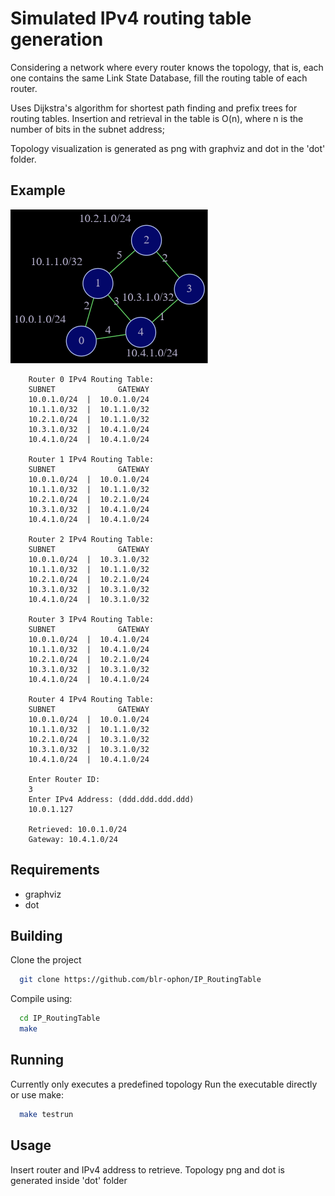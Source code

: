
# Simulated IPv4 routing table generation

Considering a network where every router knows the topology, that is, each one contains the same Link State Database, fill the routing table of each router.

Uses Dijkstra's algorithm for shortest path finding and prefix trees for routing tables. Insertion and retrieval in the table is O(n), where n is the number of bits in the subnet address;

Topology visualization is generated as png with graphviz and dot in the 'dot' folder.


## Example

<img src='./misc/graph.png'>

```
    Router 0 IPv4 Routing Table:
    SUBNET              GATEWAY
    10.0.1.0/24  |  10.0.1.0/24
    10.1.1.0/32  |  10.1.1.0/32
    10.2.1.0/24  |  10.1.1.0/32
    10.3.1.0/32  |  10.4.1.0/24
    10.4.1.0/24  |  10.4.1.0/24

    Router 1 IPv4 Routing Table:
    SUBNET              GATEWAY
    10.0.1.0/24  |  10.0.1.0/24
    10.1.1.0/32  |  10.1.1.0/32
    10.2.1.0/24  |  10.2.1.0/24
    10.3.1.0/32  |  10.4.1.0/24
    10.4.1.0/24  |  10.4.1.0/24

    Router 2 IPv4 Routing Table:
    SUBNET              GATEWAY
    10.0.1.0/24  |  10.3.1.0/32
    10.1.1.0/32  |  10.1.1.0/32
    10.2.1.0/24  |  10.2.1.0/24
    10.3.1.0/32  |  10.3.1.0/32
    10.4.1.0/24  |  10.3.1.0/32

    Router 3 IPv4 Routing Table:
    SUBNET              GATEWAY
    10.0.1.0/24  |  10.4.1.0/24
    10.1.1.0/32  |  10.4.1.0/24
    10.2.1.0/24  |  10.2.1.0/24
    10.3.1.0/32  |  10.3.1.0/32
    10.4.1.0/24  |  10.4.1.0/24

    Router 4 IPv4 Routing Table:
    SUBNET              GATEWAY
    10.0.1.0/24  |  10.0.1.0/24
    10.1.1.0/32  |  10.1.1.0/32
    10.2.1.0/24  |  10.3.1.0/32
    10.3.1.0/32  |  10.3.1.0/32
    10.4.1.0/24  |  10.4.1.0/24

    Enter Router ID:
    3
    Enter IPv4 Address: (ddd.ddd.ddd.ddd)
    10.0.1.127

    Retrieved: 10.0.1.0/24
    Gateway: 10.4.1.0/24
```


## Requirements

- graphviz
- dot



## Building
Clone the project
```bash
  git clone https://github.com/blr-ophon/IP_RoutingTable
```
Compile using:

```bash
  cd IP_RoutingTable
  make
```
## Running

Currently only executes a predefined topology
Run the executable directly or use make:

```bash
  make testrun
```



## Usage

Insert router and IPv4 address to retrieve. Topology png and dot is generated inside 'dot' folder

